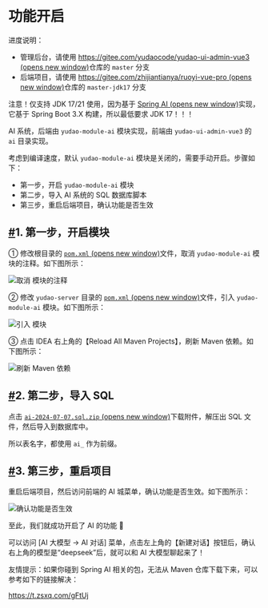 # 功能开启

进度说明：

- 管理后台，请使用 [https://gitee.com/yudaocode/yudao-ui-admin-vue3 (opens new window)](https://gitee.com/yudaocode/yudao-ui-admin-vue3)仓库的 `master` 分支
- 后端项目，请使用 [https://gitee.com/zhijiantianya/ruoyi-vue-pro (opens new window)](https://gitee.com/zhijiantianya/ruoyi-vue-pro)仓库的 `master-jdk17` 分支

注意！仅支持 JDK 17/21 使用，因为基于 [Spring AI (opens new window)](https://spring.io/projects/spring-ai)实现，它基于 Spring Boot 3.X 构建，所以最低要求 JDK 17！！！

AI 系统，后端由 `yudao-module-ai` 模块实现，前端由 `yudao-ui-admin-vue3` 的 `ai` 目录实现。

考虑到编译速度，默认 `yudao-module-ai` 模块是关闭的，需要手动开启。步骤如下：

- 第一步，开启 `yudao-module-ai` 模块
- 第二步，导入 AI 系统的 SQL 数据库脚本
- 第三步，重启后端项目，确认功能是否生效

## [#](https://doc.iocoder.cn/ai/build/#_1-第一步-开启模块)1. 第一步，开启模块

① 修改根目录的 [`pom.xml` (opens new window)](https://github.com/YunaiV/ruoyi-vue-pro/blob/master/pom.xml)文件，取消 `yudao-module-ai` 模块的注释。如下图所示：

![取消  模块的注释](https://doc.iocoder.cn/img/AI%E6%89%8B%E5%86%8C/%E5%8A%9F%E8%83%BD%E5%BC%80%E5%90%AF/%E7%AC%AC%E4%B8%80%E6%AD%A5-01.png)

② 修改 `yudao-server` 目录的 [`pom.xml` (opens new window)](https://github.com/YunaiV/ruoyi-vue-pro/blob/master/yudao-server/pom.xml)文件，引入 `yudao-module-ai` 模块。如下图所示：

![引入  模块](https://doc.iocoder.cn/img/AI%E6%89%8B%E5%86%8C/%E5%8A%9F%E8%83%BD%E5%BC%80%E5%90%AF/%E7%AC%AC%E4%B8%80%E6%AD%A5-02.png)

③ 点击 IDEA 右上角的【Reload All Maven Projects】，刷新 Maven 依赖。如下图所示：

![刷新 Maven 依赖](https://doc.iocoder.cn/img/%E5%85%AC%E4%BC%97%E5%8F%B7%E6%89%8B%E5%86%8C/%E5%8A%9F%E8%83%BD%E5%BC%80%E5%90%AF/%E7%AC%AC%E4%B8%80%E6%AD%A5-03.png)

## [#](https://doc.iocoder.cn/ai/build/#_2-第二步-导入-sql)2. 第二步，导入 SQL

点击 [`ai-2024-07-07.sql.zip` (opens new window)](https://t.zsxq.com/09F92)下载附件，解压出 SQL 文件，然后导入到数据库中。

所以表名字，都使用 `ai_` 作为前缀。

## [#](https://doc.iocoder.cn/ai/build/#_3-第三步-重启项目)3. 第三步，重启项目

重启后端项目，然后访问前端的 AI 城菜单，确认功能是否生效。如下图所示：

![确认功能是否生效](https://doc.iocoder.cn/img/AI%E6%89%8B%E5%86%8C/%E5%8A%9F%E8%83%BD%E6%BC%94%E7%A4%BA/%E7%AE%A1%E7%90%86%E5%90%8E%E5%8F%B0.png)

至此，我们就成功开启了 AI 的功能 🙂

可以访问 [AI 大模型 -> AI 对话] 菜单，点击左上角的【新建对话】按钮后，确认右上角的模型是“deepseek”后，就可以和 AI 大模型聊起来了！

友情提示：如果你碰到 Spring AI 相关的包，无法从 Maven 仓库下载下来，可以参考如下的链接解决：

https://t.zsxq.com/gFtUj
